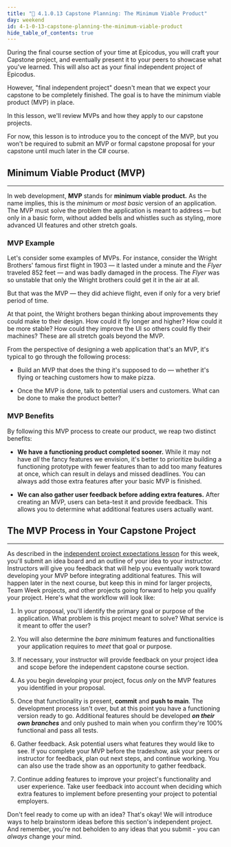 ```yaml
---
title: "📓 4.1.0.13 Capstone Planning: The Minimum Viable Product"
day: weekend
id: 4-1-0-13-capstone-planning-the-minimum-viable-product
hide_table_of_contents: true
---
```


During the final course section of your time at Epicodus, you will craft your Capstone project, and eventually present it to your peers to showcase what you've learned. This will also act as your final independent project of Epicodus.

However, "final independent project" doesn't mean that we expect your capstone to be completely finished. The goal is to have the minimum viable product (MVP) in place.

In this lesson, we'll review MVPs and how they apply to our capstone projects. 

For now, this lesson is to introduce you to the concept of the MVP, but you won't be required to submit an MVP or formal capstone proposal for your capstone until much later in the C# course. 

## Minimum Viable Product (MVP)
---

In web development, **MVP** stands for **minimum viable product.** As the name implies, this is the _minimum_ or _most basic_ version of an application. The MVP must solve the problem the application is meant to address — but only in a basic form, without added bells and whistles such as styling, more advanced UI features and other stretch goals.

### MVP Example

Let's consider some examples of MVPs. For instance, consider the Wright Brothers' famous first flight in 1903 — it lasted under a minute and the _Flyer_ traveled 852 feet — and was badly damaged in the process. The _Flyer_ was so unstable that only the Wright brothers could get it in the air at all.

But that was the MVP — they did achieve flight, even if only for a very brief period of time.

At that point, the Wright brothers began thinking about improvements they could make to their design. How could it fly longer and higher? How could it be more stable? How could they improve the UI so others could fly their machines? These are all stretch goals beyond the MVP.

From the perspective of designing a web application that's an MVP, it's typical to go through the following process:

* Build an MVP that does the thing it's supposed to do — whether it's flying or teaching customers how to make pizza.

* Once the MVP is done, talk to potential users and customers. What can be done to make the product better?

### MVP Benefits

By following this MVP process to create our product, we reap two distinct benefits:

* **We have a functioning product completed sooner.**  While it may not have _all_ the fancy features we envision, it's better to prioritize building a functioning prototype with fewer features than to add too many features at once, which can result in delays and missed deadlines. You can always add those extra features after your basic MVP is finished.

* **We can also gather user feedback before adding extra features.** After creating an MVP, users can beta-test it and provide feedback. This allows you to determine what additional features users actually want.

## The MVP Process in Your Capstone Project
---

As described in the [independent project expectations lesson](/react/functional-programming-with-javascript/4-1-0-1-functional-programming-with-javascript-objectives) for this week, you'll submit an idea board and an outline of your idea to your instructor. Instructors will give you feedback that will help you eventually work toward developing your MVP before integrating additional features. This will happen later in the next course, but keep this in mind for larger projects, Team Week projects, and other projects going forward to help you qualify your project. Here's what the workflow will look like:

1.  In your proposal, you'll identify the primary goal or purpose of the application. What problem is this project meant to solve? What service is it meant to offer the user?

2.  You will also determine the _bare minimum_ features and functionalities your application requires to _meet_ that goal or purpose.

3.  If necessary, your instructor will provide feedback on your project idea and scope before the independent capstone course section.

4.  As you begin developing your project, focus _only_ on the MVP features you identified in your proposal.

5.  Once that functionality is present, **commit** and **push to main**. The development process isn't over, but at this point you have a functioning version ready to go. Additional features should be developed _**on their own branches**_ and only pushed to main when you confirm they're 100% functional and pass all tests.

6.  Gather feedback. Ask potential users what features they would like to see. If you complete your MVP before the tradeshow, ask your peers or instructor for feedback, plan out next steps, and continue working. You can also use the trade show as an opportunity to gather feedback.

7.  Continue adding features to improve your project's functionality and user experience. Take user feedback into account when deciding which extra features to implement before presenting your project to potential employers.

Don't feel ready to come up with an idea? That's okay! We will introduce ways to help brainstorm ideas before this section's independent project. And remember, you're not beholden to any ideas that you submit - you can *always* change your mind.

